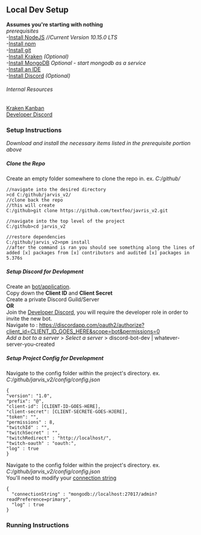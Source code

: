 

## Local Dev Setup     
**Assumes you're starting with nothing**    
*prerequisites*    
 -[Install NodeJS](https://nodejs.org/en/) *//Current Version 10.15.0 LTS*    
 -[Install npm](https://docs.npmjs.com/cli/install)    
 -[Install git](https://git-scm.com/downloads)    
 -[Install Kraken](https://app.gitkraken.com) *(Optional)*   
 -[Install MongoDB](https://www.mongodb.com/download-center/community) *Optional - start mongodb as a service*        
 -[Install an IDE](https://code.visualstudio.com)    
 -[Install Discord](https://discordapp.com/download) *(Optional)* 
###### Internal Resources   
 [Kraken Kanban](https://app.gitkraken.com/glo/board/XEpW1ZJoLwAPIu7A)    
 [Developer Discord](https://discord.gg/Ue8XBb7)    
 ### Setup Instructions    
 *Download and install the necessary items listed in the prerequisite portion above*    
 ##### Clone the Repo
 Create an empty folder somewhere to clone the repo in. 
 ex. *C:/github/*
 ```
 //navigate into the desired directory
 >cd C:/github/jarvis_v2/
 //clone back the repo 
 //this will create 
 C:/github>git clone https://github.com/textfoo/javris_v2.git
 
 //navigate into the top level of the project
 C:/github>cd jarvis_v2
 
 //restore dependencies 
 C:/github/jarvis_v2>npm install
 //after the command is ran you should see something along the lines of
 added [x] packages from [x] contributors and audited [x] packages in 5.376s 
 ```
  ##### Setup Discord for Devlopment
  Create an [bot/application](https://discordapp.com/developers/applications).    
  Copy down the **Client ID** and **Client Secret**     
  Create a private Discord Guild/Server     
  **OR**      
  Join the [Developer Discord](https://discord.gg/Ue8XBb7), you will require the developer role in order to invite the new bot.    
  Navigate to : https://discordapp.com/oauth2/authorize?client_id=CLIENT_ID_GOES_HERE&scope=bot&permissions=0     
  *Add a bot to a server* > *Select a server* > discord-bot-dev | whatever-server-you-created    
  ##### Setup Project Config for Development
  Navigate to the config folder within the project's directory. ex. *C:/github/jarvis_v2/config/config.json*    
  ```
  {
  "version": "1.0",
  "prefix": "@",
  "client-id": [CLIENT-ID-GOES-HERE],
  "client-secret": [CLIENT-SECRETE-GOES-HJERE],
  "token": "",
  "permissions" : 8,
  "twitchId" : "", 
  "twitchSecret" : "",
  "twitchRedirect" : "http://localhost/",
  "twitch-oauth" : "oauth:", 
  "log" : true
  }
  ```
  Navigate to the config folder within the project's directory. ex. *C:/github/jarvis_v2/config/config.json*   
  You'll need to modify your [connection string](https://docs.mongodb.com/manual/reference/connection-string/)    
  ```
  {
    "connectionString" : "mongodb://localhost:27017/admin?readPreference=primary",
    "log" : true
  }
  ```
  ### Running Instructions
  
